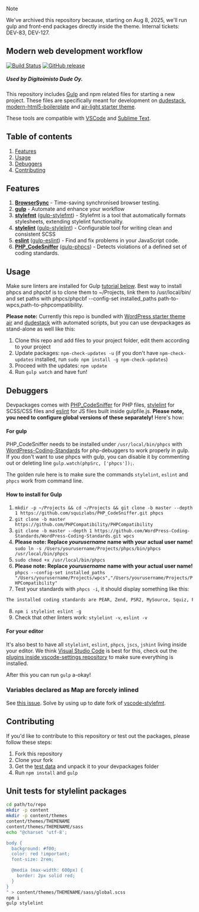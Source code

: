 > [!NOTE]
> We've archived this repository because, starting on Aug 8, 2025, we'll run gulp and front-end packages directly inside the theme. Internal tickets: DEV-83, DEV-127.

## Modern web development workflow

[![Build Status](https://img.shields.io/travis/com/digitoimistodude/devpackages.svg?style=flat-square)](https://travis-ci.com/digitoimistodude/devpackages) [![GitHub release](https://img.shields.io/github/release/digitoimistodude/devpackages.svg?style=flat-square)](https://github.com/digitoimistodude/devpackages/releases)
##### Used by Digitoimisto Dude Oy.

This repository includes [Gulp](http://gulpjs.com/) and npm related files for starting a new project. These files are specifically meant for development on [dudestack](https://github.com/digitoimistodude/dudestack), [modern-html5-boilerplate](https://github.com/digitoimistodude/modern-html5-boilerplate) and [air-light starter theme](https://github.com/digitoimistodude/air-light).

These tools are compatible with [VSCode](https://github.com/ronilaukkarinen/vscode-settings) and [Sublime Text](https://github.com/digitoimistodude/sublime-settings).

## Table of contents

1. [Features](#features)
2. [Usage](#usage)
3. [Debuggers](#debuggers)
4. [Contributing](#contributing)

## Features

1. **[BrowserSync](https://github.com/BrowserSync/browser-sync)** - Time-saving synchronised browser testing.
2. **[gulp](https://github.com/gulpjs/gulp)** - Automate and enhance your workflow
3. **[stylefmt](https://github.com/morishitter/stylefmt)** ([gulp-stylefmt](https://github.com/morishitter/gulp-stylefmt)) - Stylefmt is a tool that automatically formats stylesheets, extending stylelint functionality.
4. **[stylelint](https://github.com/stylelint/stylelint)** ([gulp-stylelint](https://github.com/olegskl/gulp-stylelint)) - Configurable tool for writing clean and consistent SCSS
5. **[eslint](https://github.com/eslint/eslint)**  ([gulp-eslint](https://github.com/adametry/gulp-eslint)) - Find and fix problems in your JavaScript code.
6. **[PHP_CodeSniffer](https://github.com/squizlabs/PHP_CodeSniffer)** ([gulp-phpcs](https://github.com/JustBlackBird/gulp-phpcs)) - Detects violations of a defined set of coding standards.

## Usage

Make sure linters are installed for Gulp [tutorial below](#debuggers). Best way to install phpcs and phpcbf is to clone them to ~/Projects, link them to /usr/local/bin/ and set paths with phpcs/phpcbf  --config-set installed_paths path-to-wpcs,path-to-phpcompatibility.

**Please note:** Currently this repo is bundled with [WordPress starter theme air](https://github.com/digitoimistodude/air-light) and [dudestack](https://github.com/digitoimistodude/dudestack) with automated scripts, but you can use devpackages as stand-alone as well like this:

1. Clone this repo and add files to your project folder, edit them according to your project
2. Update packages: `npm-check-updates -u` (if you don't have `npm-check-updates` installed, run `sudo npm install -g npm-check-updates`)
3. Proceed with the updates: `npm update`
4. Run `gulp watch` and have fun!

## Debuggers

Devpackages comes with [PHP_CodeSniffer](https://github.com/squizlabs/PHP_CodeSniffer) for PHP files, [stylelint](https://github.com/stylelint/stylelint) for SCSS/CSS files and [eslint](https://github.com/eslint/eslint) for JS files built inside gulpfile.js. **Please note, you need to configure global versions of these separately!** Here's how:

#### For gulp

PHP_CodeSniffer needs to be installed under `/usr/local/bin/phpcs` with [WordPress-Coding-Standards](https://github.com/WordPress-Coding-Standards/WordPress-Coding-Standards) for php-debuggers to work properly in gulp. If you don't want to use phpcs with gulp, you can disable it by commenting out or deleting line `gulp.watch(phpSrc, ['phpcs']);`.

The golden rule here is to make sure the commands `stylelint`, `eslint` and `phpcs` work from command line.

#### How to install for Gulp

1. `mkdir -p ~/Projects && cd ~/Projects && git clone -b master --depth 1 https://github.com/squizlabs/PHP_CodeSniffer.git phpcs`
2. `git clone -b master https://github.com/PHPCompatibility/PHPCompatibility`
3. `git clone -b master --depth 1 https://github.com/WordPress-Coding-Standards/WordPress-Coding-Standards.git wpcs`
4. **Please note: Replace _yourusername_ name with your actual user name!** `sudo ln -s /Users/yourusername/Projects/phpcs/bin/phpcs /usr/local/bin/phpcs`
5. `sudo chmod +x /usr/local/bin/phpcs`
6. **Please note: Replace _yourusername_ name with your actual user name!** `phpcs --config-set installed_paths "/Users/yourusername/Projects/wpcs","/Users/yourusername/Projects/PHPCompatibility"`
7. Test your standards with `phpcs -i`, it should display something like this:

```bash $ phpcs -i
The installed coding standards are PEAR, Zend, PSR2, MySource, Squiz, PSR1, PSR12, PHPCompatibility, WordPress, WordPress-Extra, WordPress-Docs and WordPress-Core
```

8. `npm i stylelint eslint -g`
9. Check that other linters work: `stylelint -v`, `eslint -v`

#### For your editor

It's also best to have all `stylelint`, `eslint`, `phpcs`, `jscs`, `jshint` living inside your editor. We think [Visual Studio Code](https://github.com/ronilaukkarinen/vscode-settings) is best for this, check out the [plugins inside vscode-settings repository](https://github.com/ronilaukkarinen/vscode-settings) to make sure everything is installed.

After this you can run `gulp` a-okay!

### Variables declared as Map are forcely inlined

See [this issue](https://github.com/morishitter/stylefmt/issues/331). Solve by using up to date fork of [vscode-stylefmt](https://github.com/ronilaukkarinen/vscode-stylefmt).

## Contributing

If you'd like to contribute to this repository or test out the packages, please follow these steps:

1. Fork this repository
2. Clone your fork
3. Get the [test data](https://files.servepics.com/content-1649685325.zip) and unpack it to your devpackages folder
4. Run `npm install` and `gulp`

## Unit tests for stylelint packages

```bash
cd path/to/repo
mkdir -p content
mkdir -p content/themes
content/themes/THEMENAME
content/themes/THEMENAME/sass
echo "@charset 'utf-8';

body {
  background: #f00;
  color: red !important;
  font-size: 2rem;

  @media (max-width: 600px) {
    border: 2px solid red;
  }
}
" > content/themes/THEMENAME/sass/global.scss
npm i
gulp stylelint
```
